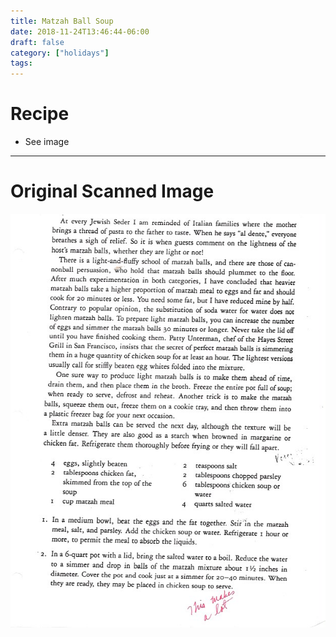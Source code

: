 ```yaml
---
title: Matzah Ball Soup
date: 2018-11-24T13:46:44-06:00
draft: false
category: ["holidays"]
tags:
---
```


# Recipe

- See image

-----

# Original Scanned Image

![](/holidays/matzah-ball-soup.png)